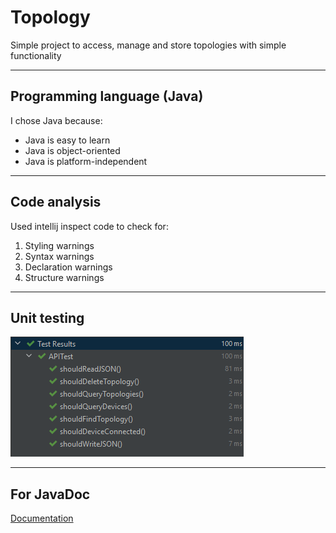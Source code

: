 # Topology

Simple project to access, manage and store topologies with simple functionality

---

## Programming language (Java)

I chose Java because:
  * Java is easy to learn
  * Java is object-oriented
  * Java is platform-independent
  
---

## Code analysis

Used intellij inspect code to check for:
 1. Styling warnings
 2. Syntax warnings
 3. Declaration warnings
 4. Structure warnings


---

## Unit testing

![unit testing](imgs/unittest.png)

---

## For JavaDoc

[Documentation](https://amrahmed11.github.io/Topology/JavaDoc/index.html)
